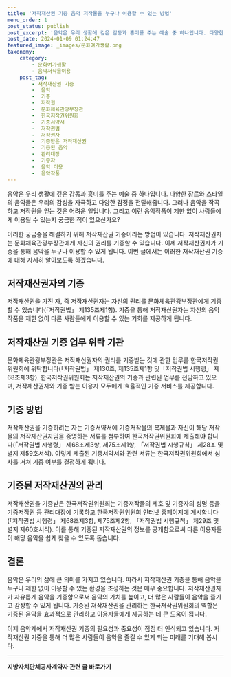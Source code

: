 ```yaml
---
title: '저작재산권 기증 음악 저작물을 누구나 이용할 수 있는 방법'
menu_order: 1
post_status: publish
post_excerpt: '음악은 우리 생활에 깊은 감동과 흥미를 주는 예술 중 하나입니다. 다양한 장르와 스타일의 음악들은 우리의 감성을 자극하고 다양한 감정을 전달해줍니다. 그러나 음악을 작곡하고 저작권을 얻는 것은 어려운 일입니다. 그리고 이런 음악작품이 제한 없이 사람들에게 이용될 수 있는지 궁금한 적이 있으신가요 '
post_date: 2024-01-09 01:24:47
featured_image: _images/문화여가생활.png
taxonomy:
    category:
        - 문화여가생활
        - 음악저작물이용
    post_tag:
        - 저작재산권 기증
        -  음악
        -  기증
        -  저작권
        -  문화체육관광부장관
        -  한국저작권위원회
        -  기증서약서
        -  저작권법
        -  저작권자
        -  기증받은 저작재산권
        -  기증된 음악
        -  관리대장
        -  기증자
        -  음악 이용
        -  음악작품
---
```



음악은 우리 생활에 깊은 감동과 흥미를 주는 예술 중 하나입니다. 다양한 장르와 스타일의 음악들은 우리의 감성을 자극하고 다양한 감정을 전달해줍니다. 그러나 음악을 작곡하고 저작권을 얻는 것은 어려운 일입니다. 그리고 이런 음악작품이 제한 없이 사람들에게 이용될 수 있는지 궁금한 적이 있으신가요?

이러한 궁금증을 해결하기 위해 저작재산권 기증이라는 방법이 있습니다. 저작재산권자는 문화체육관광부장관에게 자신의 권리를 기증할 수 있습니다. 이제 저작재산권자가 기증을 통해 음악을 누구나 이용할 수 있게 됩니다. 이번 글에서는 이러한 저작재산권 기증에 대해 자세히 알아보도록 하겠습니다.

## 저작재산권자의 기증

저작재산권을 가진 자, 즉 저작재산권자는 자신의 권리를 문화체육관광부장관에게 기증할 수 있습니다(「저작권법」 제135조제1항). 기증을 통해 저작재산권자는 자신의 음악작품을 제한 없이 다른 사람들에게 이용할 수 있는 기회를 제공하게 됩니다.

## 저작재산권 기증 업무 위탁 기관

문화체육관광부장관은 저작재산권자의 권리를 기증받는 것에 관한 업무를 한국저작권위원회에 위탁합니다(「저작권법」 제130조, 제135조제1항 및「저작권법 시행령」 제68조제3항). 한국저작권위원회는 저작재산권의 기증과 관련된 업무를 전담하고 있으며, 저작재산권자와 기증 받는 이용자 모두에게 효율적인 기증 서비스를 제공합니다.

## 기증 방법

저작재산권을 기증하려는 자는 기증서약서에 기증저작물의 복제물과 자신이 해당 저작물의 저작재산권자임을 증명하는 서류를 첨부하여 한국저작권위원회에 제출해야 합니다(「저작권법 시행령」 제68조제3항, 제75조제1항, 「저작권법 시행규칙」 제28조 및 별지 제59호서식). 이렇게 제출된 기증서약서와 관련 서류는 한국저작권위원회에서 심사를 거쳐 기증 여부를 결정하게 됩니다.

## 기증된 저작재산권의 관리

저작재산권을 기증받은 한국저작권위원회는 기증저작물의 제호 및 기증자의 성명 등을 기증저작권 등 관리대장에 기록하고 한국저작권위원회 인터넷 홈페이지에 게시합니다(「저작권법 시행령」 제68조제3항, 제75조제2항, 「저작권법 시행규칙」 제29조 및 별지 제60호서식). 이를 통해 기증된 저작재산권의 정보를 공개함으로써 다른 이용자들이 해당 음악을 쉽게 찾을 수 있도록 돕습니다.

## 결론

음악은 우리의 삶에 큰 의미를 가지고 있습니다. 따라서 저작재산권 기증을 통해 음악을 누구나 제한 없이 이용할 수 있는 환경을 조성하는 것은 매우 중요합니다. 저작재산권자가 자유롭게 음악을 기증함으로써 음악의 가치를 높이고, 더 많은 사람들이 음악을 즐기고 감상할 수 있게 됩니다. 기증된 저작재산권을 관리하는 한국저작권위원회의 역할은 기증된 음악을 효과적으로 관리하고 이용자들에게 제공하는 데 큰 도움이 됩니다.

이제 음악계에서 저작재산권 기증의 필요성과 중요성이 점점 더 인식되고 있습니다. 저작재산권 기증을 통해 더 많은 사람들이 음악을 즐길 수 있게 되는 미래를 기대해 봅시다.


<!-- wp:separator -->
<hr class="wp-block-separator has-alpha-channel-opacity"/>
<!-- /wp:separator -->

<!-- wp:group {"backgroundColor":"base","layout":{"type":"constrained"}} -->
<div class="wp-block-group has-base-background-color has-background"><!-- wp:paragraph {"align":"center","fontSize":"medium"} -->
<p class="has-text-align-center has-large-font-size"><strong>지방자치단체공사계약자 관련 글 바로가기</strong></p>
<!-- /wp:paragraph -->


<!-- wp:latest-posts
{"categories":[{"id":7140,"count":19,"description":"","link":"https://uknowlaw.com/category/%ec%a7%80%eb%b0%a9%ec%9e%90%ec%b9%98%eb%8b%a8%ec%b2%b4%ea%b3%b5%ec%82%ac%ea%b3%84%ec%95%bd%ec%9e%90/","name":"지방자치단체공사계약자","slug":"지방자치단체공사계약자","taxonomy":"category","parent":0,"meta":[],"_links":{"self":[{"href":"https://uknowlaw.com/wp-json/wp/v2/categories/7140"}],"collection":[{"href":"https://uknowlaw.com/wp-json/wp/v2/categories"}],"about":[{"href":"https://uknowlaw.com/wp-json/wp/v2/taxonomies/category"}],"wp:post_type":[{"href":"https://uknowlaw.com/wp-json/wp/v2/posts?categories=7140"}],"curies":[{"name":"wp","href":"https://api.w.org/{rel}","templated":true}]}}],"postsToShow":100,"excerptLength":28,"postLayout":"grid","columns":2,"featuredImageAlign":"left","featuredImageSizeSlug":"large","fontSize":"small"} /--></div>
<!-- /wp:group -->